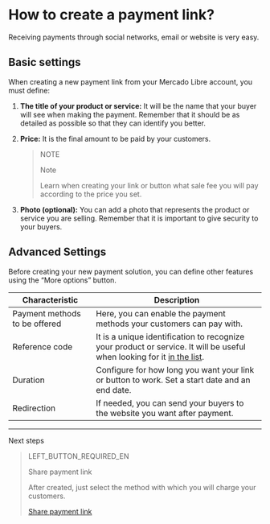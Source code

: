 # How to create a payment link?

Receiving payments through social networks, email or website is very easy.

## Basic settings

When creating a new payment link from your Mercado Libre account, you must define:

1. **The title of your product or service:** It will be the name that your buyer will see when making the payment. Remember that it should be as detailed as possible so that they can identify you better.
2. **Price:** It is the final amount to be paid by your customers.

    > NOTE
    > 
    > Note
    > 
    > Learn when creating your link or button what sale fee you will pay according to the price you set.

3. **Photo (optional):** You can add a photo that represents the product or service you are selling. Remember that it is important to give security to your buyers.

## Advanced Settings
Before creating your new payment solution, you can define other features using the “More options” button.

| **Characteristic** | **Description** |
| --- | --- |
| Payment methods to be offered | Here, you can enable the payment methods your customers can pay with. |
| Reference code | It is a unique identification to recognize your product or service. It will be useful when looking for it [in the list](https://www.mercadopago[FAKER][URL][DOMAIN]/tools/list). |
| Duration | Configure for how long you want your link or button to work. Set a start date and an end date. |
| Redirection | If needed, you can send your buyers to the website you want after payment. |

---
Next steps
> LEFT_BUTTON_REQUIRED_EN
>
> Share payment link
>
> After created, just select the method with which you will charge your customers.
>
> [Share payment link](https://www.mercadopago[FAKER][URL][DOMAIN]/developers/en/guides/online-payments/payment-link/share-button)
